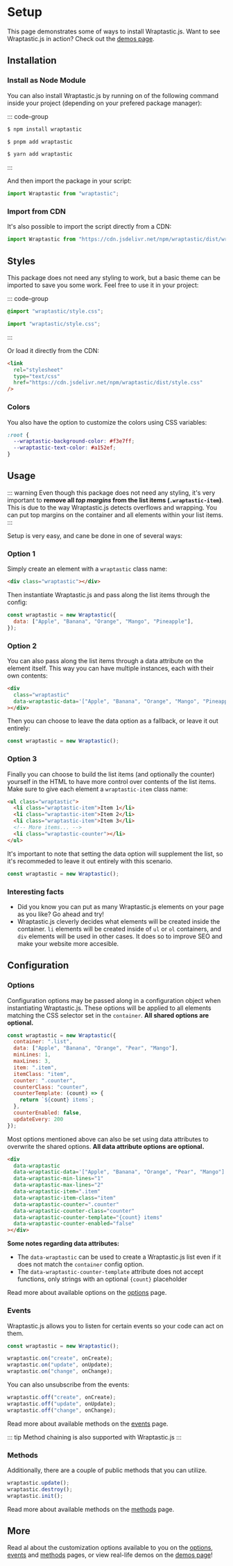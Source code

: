 # Setup

This page demonstrates some of ways to install Wraptastic.js. Want to see Wraptastic.js in action? Check out the [demos page](/demos).

## Installation

### Install as Node Module

You can also install Wraptastic.js by running on of the following command
inside your project (depending on your prefered package manager):

::: code-group

```sh [npm]
$ npm install wraptastic
```

```sh [pnpm]
$ pnpm add wraptastic
```

```sh [yarn]
$ yarn add wraptastic
```

:::

And then import the package in your script:

```js
import Wraptastic from "wraptastic";
```

### Import from CDN

It's also possible to import the script directly from a CDN:

```js
import Wraptastic from "https://cdn.jsdelivr.net/npm/wraptastic/dist/wraptastic.js";
```

## Styles

This package does not need any styling to work, but a basic theme can be imported to save you some work. Feel free to use it in your project:

::: code-group

```css [css]
@import "wraptastic/style.css";
```

```js [js]
import "wraptastic/style.css";
```

:::

Or load it directly from the CDN:

```html
<link
  rel="stylesheet"
  type="text/css"
  href="https://cdn.jsdelivr.net/npm/wraptastic/dist/style.css"
/>
```

### Colors

You also have the option to customize the colors using CSS variables:

```css
:root {
  --wraptastic-background-color: #f3e7ff;
  --wraptastic-text-color: #a152ef;
}
```

## Usage

::: warning
Even though this package does not need any styling, it's very important to **remove all _top margins_ from the list items (`.wraptastic-item`)**. This is due to the way Wraptastic.js detects overflows and wrapping. You can put top margins on the container and all elements within your list items.
:::

Setup is very easy, and cane be done in one of several ways:

### Option 1

Simply create an element with a `wraptastic` class name:

```html
<div class="wraptastic"></div>
```

Then instantiate Wraptastic.js and pass along the list items through the config:

```js
const wraptastic = new Wraptastic({
  data: ["Apple", "Banana", "Orange", "Mango", "Pineapple"],
});
```

### Option 2

You can also pass along the list items through a data attribute on the element
itself. This way you can have multiple instances, each with their own contents:

```html
<div
  class="wraptastic"
  data-wraptastic-data='["Apple", "Banana", "Orange", "Mango", "Pineapple"]'
></div>
```

Then you can choose to leave the data option as a fallback, or leave it out entirely:

```js
const wraptastic = new Wraptastic();
```

### Option 3

Finally you can choose to build the list items (and optionally the counter)
yourself in the HTML to have more control over contents of the list items. Make
sure to give each element a `wraptastic-item` class name:

```html
<ul class="wraptastic">
  <li class="wraptastic-item">Item 1</li>
  <li class="wraptastic-item">Item 2</li>
  <li class="wraptastic-item">Item 3</li>
  <!-- More items... -->
  <li class="wraptastic-counter"></li>
</ul>
```

It's important to note that setting the data option will supplement the list, so
it's recommeded to leave it out entirely with this scenario.

```js
const wraptastic = new Wraptastic();
```

### Interesting facts

- Did you know you can put as many Wraptastic.js elements on your page as you like? Go ahead and try!
- Wraptastic.js cleverly decides what elements will be created inside the container. `li` elements will be created inside of `ul` or `ol` containers, and `div` elements will be used in other cases. It does so to improve SEO and make your website more accesible.

## Configuration

### Options

Configuration options may be passed along in a configuration object when
instantiating Wraptastic.js. These options will be applied to all elements
matching the CSS selector set in the `container`. **All shared options are
optional.**

```js
const wraptastic = new Wraptastic({
  container: ".list",
  data: ["Apple", "Banana", "Orange", "Pear", "Mango"],
  minLines: 1,
  maxLines: 3,
  item: ".item",
  itemClass: "item",
  counter: ".counter",
  counterClass: "counter",
  counterTemplate: (count) => {
    return `${count} items`;
  },
  counterEnabled: false,
  updateEvery: 200
});
```

Most options mentioned above can also be set using data attributes to overwrite
the shared options. **All data attribute options are optional.**

```html
<div
  data-wraptastic
  data-wraptastic-data='["Apple", "Banana", "Orange", "Pear", "Mango"]'
  data-wraptastic-min-lines="1"
  data-wraptastic-max-lines="2"
  data-wraptastic-item=".item"
  data-wraptastic-item-class="item"
  data-wraptastic-counter=".counter"
  data-wraptastic-counter-class="counter"
  data-wraptastic-counter-template="{count} items"
  data-wraptastic-counter-enabled="false"
></div>
```

**Some notes regarding data attributes:**

- The `data-wraptastic` can be used to create a Wraptastic.js list even if it
  does not match the `container` config option.
- The `data-wraptastic-counter-template` attribute does not accept functions,
  only strings with an optional `{count}` placeholder

Read more about available options on the [options](/options) page.

### Events

Wraptastic.js allows you to listen for certain events so your code can act on
them.

```js
const wraptastic = new Wraptastic();

wraptastic.on("create", onCreate);
wraptastic.on("update", onUpdate);
wraptastic.on("change", onChange);
```

You can also unsubscribe from the events:

```js
wraptastic.off("create", onCreate);
wraptastic.off("update", onUpdate);
wraptastic.off("change", onChange);
```

Read more about available methods on the [events](/events) page.

::: tip
Method chaining is also supported with Wraptastic.js
:::

### Methods

Additionally, there are a couple of public methods that you can utilize.

```js
wraptastic.update();
wraptastic.destroy();
wraptastic.init();
```

Read more about available methods on the [methods](/methods) page.

## More

Read al about the customization options available to you on the [options](/options), [events](/events) and [methods](/methods) pages, or view real-life demos on the [demos page](/demos)!
